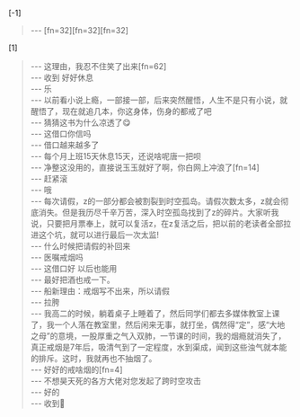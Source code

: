 
[-1] 
>--- [fn=32][fn=32][fn=32]<br>

[1] 
>--- 这理由，我忍不住笑了出来[fn=62]<br>
>--- 收到 好好休息<br>
>--- 乐<br>
>--- 以前看小说上瘾，一部接一部，后来突然醒悟，人生不是只有小说，就醒悟了，现在就追几本，你这身体，伤身的都戒了吧<br>
>--- 猜猜这书为什么凉透了😋<br>
>--- 这借口你信吗<br>
>--- 借口越来越多了<br>
>--- 每个月上班15天休息15天，还说啥呢唐一把呗<br>
>--- 净整这没用的，直接说玉玉就好了啊，你白网上冲浪了[fn=14]<br>
>--- 赶紧滚<br>
>--- 哦<br>
>--- 每次请假，z的一部分都会被割裂到时空孤岛。请假次数太多，z就会彻底消失。但是我历尽千辛万苦，深入时空孤岛找到了z的碎片。大家听我说，只要把月票奉上，就可以复活z，在z复活之后，把以前的老读者全部拉进这个坑，就可以进行最后一次太监!<br>
>--- 什么时候把请假的补回来<br>
>--- 医嘱戒烟吗<br>
>--- 这借口好
以后也能用<br>
>--- 最好把酒也戒一下。<br>
>--- 船新理由：戒烟写不出来，所以请假<br>
>--- 拉胯<br>
>--- 我高二的时候，躺着桌子上睡着了，然后同学们都去多媒体教室上课了，我一个人落在教室里，然后闲来无事，就打坐，偶然得“定”，感“大地之母”的意境，一股厚重之气入双肺，一节课的时间，我的烟瘾就消失了，真正戒烟是7年后，吸清气到了一定程度，水到渠成，闻到这些浊气就本能的排斥。这时，我就再也不抽烟了。<br>
>--- 好好的戒啥烟的[fn=4]<br>
>--- 不想昊天死的各方大佬对您发起了跨时空攻击<br>
>--- 好的<br>
>--- 收到🫡<br>
